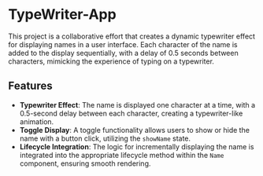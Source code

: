 # TypeWriter-App

This project is a collaborative effort that creates a dynamic typewriter effect for displaying names in a user interface. Each character of the name is added to the display sequentially, with a delay of 0.5 seconds between characters, mimicking the experience of typing on a typewriter.

## Features

- **Typewriter Effect**: The name is displayed one character at a time, with a 0.5-second delay between each character, creating a typewriter-like animation.
- **Toggle Display**: A toggle functionality allows users to show or hide the name with a button click, utilizing the `showName` state.
- **Lifecycle Integration**: The logic for incrementally displaying the name is integrated into the appropriate lifecycle method within the `Name` component, ensuring smooth rendering.

